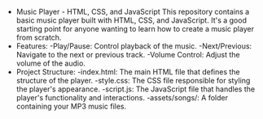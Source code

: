 * Music Player - HTML, CSS, and JavaScript
This repository contains a basic music player built with HTML, CSS, and JavaScript. It's a good starting point for anyone wanting to learn how to create a music player from scratch.
* Features:
-Play/Pause: Control playback of the music.
-Next/Previous: Navigate to the next or previous track.
-Volume Control: Adjust the volume of the audio.
* Project Structure:
-index.html: The main HTML file that defines the structure of the player.
-style.css: The CSS file responsible for styling the player's appearance.
-script.js: The JavaScript file that handles the player's functionality and interactions.
-assets/songs/: A folder containing your MP3 music files.
